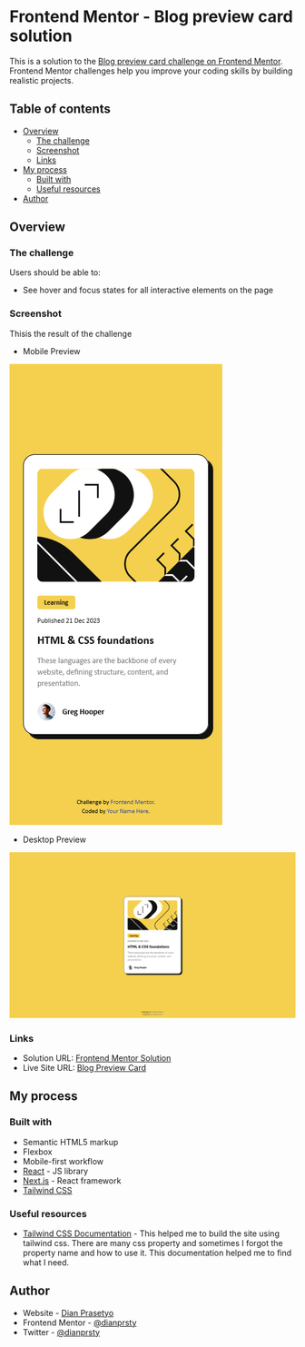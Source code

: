 # Frontend Mentor - Blog preview card solution

This is a solution to the [Blog preview card challenge on Frontend Mentor](https://www.frontendmentor.io/challenges/blog-preview-card-ckPaj01IcS). Frontend Mentor challenges help you improve your coding skills by building realistic projects.

## Table of contents

- [Overview](#overview)
  - [The challenge](#the-challenge)
  - [Screenshot](#screenshot)
  - [Links](#links)
- [My process](#my-process)
  - [Built with](#built-with)
  - [Useful resources](#useful-resources)
- [Author](#author)

## Overview

### The challenge

Users should be able to:

- See hover and focus states for all interactive elements on the page

### Screenshot

Thisis the result of the challenge

- Mobile Preview

![mobile screenshoot](/public/images/mobile-preview.png)

- Desktop Preview

![desktop screenshot](public/images/desktop-preview.png)

### Links

- Solution URL: [Frontend Mentor Solution](https://www.frontendmentor.io/solutions/blog-preview-card-using-react-js-and-tailwind-css-D8XwKaKJun)
- Live Site URL: [Blog Preview Card](https://blog-card-dianprasetyo.netlify.app/)

## My process

### Built with

- Semantic HTML5 markup
- Flexbox
- Mobile-first workflow
- [React](https://reactjs.org/) - JS library
- [Next.js](https://nextjs.org/) - React framework
- [Tailwind CSS](https://tailwindcss.com)

### Useful resources

- [Tailwind CSS Documentation](https://tailwindcss.com/docs/installation) - This helped me to build the site using tailwind css. There are many css property and sometimes I forgot the property name and how to use it. This documentation helped me to find what I need.

## Author

- Website - [Dian Prasetyo](https://dianprasetyo.vercel.app/)
- Frontend Mentor - [@dianprsty](https://www.frontendmentor.io/profile/dianprsty)
- Twitter - [@dianprsty](https://x.com/dianprsty)
